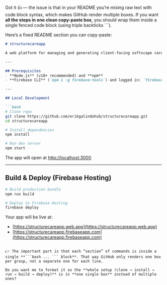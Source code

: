 Got it 👍 — the issue is that in your README you’re mixing raw text with code block syntax, which makes GitHub render multiple boxes. If you want **all the steps in one clean copy-paste box**, you should wrap them inside a single fenced code block (using triple backticks ```).

Here’s a fixed README section you can copy-paste:

````markdown
# structurecareapp

A web platform for managing and generating client-facing softscape care guides.

---

## Prerequisites
- **Node.js** (v18+ recommended) and **npm**
- **Firebase CLI** (`npm i -g firebase-tools`) and logged in: `firebase login`

---

## Local Development

```bash
# Clone repo
git clone https://github.com/erikgalindohub/structurecareapp.git
cd structurecareapp

# Install dependencies
npm install

# Run dev server
npm start
````

The app will open at [http://localhost:3000](http://localhost:3000)

---

## Build & Deploy (Firebase Hosting)

```bash
# Build production bundle
npm run build

# Deploy to Firebase Hosting
firebase deploy
```

Your app will be live at:

* [https://structurecareapp.web.app](https://structurecareapp.web.app)
* [https://structurecareapp.firebaseapp.com](https://structurecareapp.firebaseapp.com)

````

👉 The important part is that each “section” of commands is inside a single **```bash ... ``` block**. That way GitHub only renders one box per group, not a separate one for each line.  

Do you want me to format it so the **whole setup (clone → install → run → build → deploy)** is in **one single box** instead of multiple ones?
````
